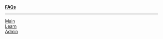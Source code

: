 <div class="linkbox trim-p">

**[FAQs](/faqs/)**

---

[Main](/main/faq/)  
[Learn](/learn/faq/)  
[Admin](/admin/faq/)  

</div>

